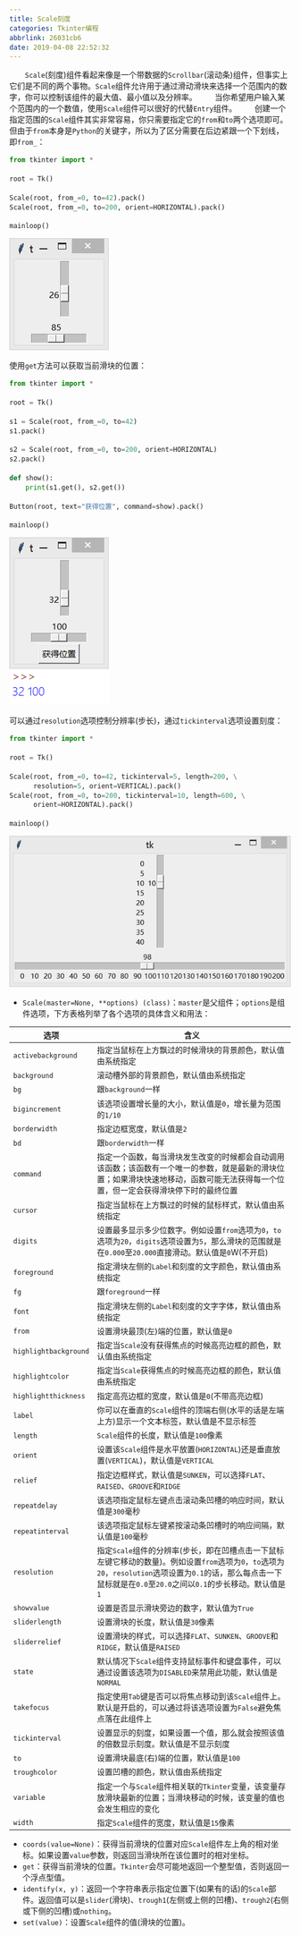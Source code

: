 ```yaml
---
title: Scale刻度
categories: Tkinter编程
abbrlink: 26031cb6
date: 2019-04-08 22:52:32
---
```

&emsp;&emsp;`Scale`(刻度)组件看起来像是一个带数据的`Scrollbar`(滚动条)组件，但事实上它们是不同的两个事物。`Scale`组件允许用于通过滑动滑块来选择一个范围内的数字，你可以控制该组件的最大值、最小值以及分辨率。<!--more-->
&emsp;&emsp;当你希望用户输入某个范围内的一个数值，使用`Scale`组件可以很好的代替`Entry`组件。
&emsp;&emsp;创建一个指定范围的`Scale`组件其实非常容易，你只需要指定它的`from`和`to`两个选项即可。但由于`from`本身是`Python`的关键字，所以为了区分需要在后边紧跟一个下划线，即`from_`：

``` python
from tkinter import *
​
root = Tk()
​
Scale(root, from_=0, to=42).pack()
Scale(root, from_=0, to=200, orient=HORIZONTAL).pack()
​
mainloop()
```

<img src="./Scale刻度/1.png">

使用`get`方法可以获取当前滑块的位置：

``` python
from tkinter import *
​
root = Tk()
​
s1 = Scale(root, from_=0, to=42)
s1.pack()
​
s2 = Scale(root, from_=0, to=200, orient=HORIZONTAL)
s2.pack()
​
def show():
    print(s1.get(), s2.get())
​
Button(root, text="获得位置", command=show).pack()
​
mainloop()
```

<img src="./Scale刻度/2.png">

可以通过`resolution`选项控制分辨率(步长)，通过`tickinterval`选项设置刻度：

``` python
from tkinter import *
​
root = Tk()
​
Scale(root, from_=0, to=42, tickinterval=5, length=200, \
      resolution=5, orient=VERTICAL).pack()
Scale(root, from_=0, to=200, tickinterval=10, length=600, \
      orient=HORIZONTAL).pack()
​
mainloop()
```

<img src="./Scale刻度/3.png" height="270" width="520">

- `Scale(master=None, **options) (class)`：`master`是父组件；`options`是组件选项，下方表格列举了各个选项的具体含义和用法：

选项                  | 含义
----------------------|----
`activebackground`    | 指定当鼠标在上方飘过的时候滑块的背景颜色，默认值由系统指定
`background`          | 滚动槽外部的背景颜色，默认值由系统指定
`bg`                  | 跟`background`一样
`bigincrement`        | 该选项设置增长量的大小，默认值是`0`，增长量为范围的`1/10`
`borderwidth`         | 指定边框宽度，默认值是`2`
`bd`                  | 跟`borderwidth`一样
`command`             | 指定一个函数，每当滑块发生改变的时候都会自动调用该函数；该函数有一个唯一的参数，就是最新的滑块位置；如果滑块快速地移动，函数可能无法获得每一个位置，但一定会获得滑块停下时的最终位置
`cursor`              | 指定当鼠标在上方飘过的时候的鼠标样式，默认值由系统指定
`digits`              | 设置最多显示多少位数字。例如设置`from`选项为`0`，`to`选项为`20`，`digits`选项设置为`5`，那么滑块的范围就是在`0.000`至`20.000`直接滑动。默认值是`0`W(不开启)
`foreground`          | 指定滑块左侧的`Label`和刻度的文字颜色，默认值由系统指定
`fg`                  | 跟`foreground`一样
`font`                | 指定滑块左侧的`Label`和刻度的文字字体，默认值由系统指定
`from`                | 设置滑块最顶(左)端的位置，默认值是`0`
`highlightbackground` | 指定当`Scale`没有获得焦点的时候高亮边框的颜色，默认值由系统指定
`highlightcolor`      | 指定当`Scale`获得焦点的时候高亮边框的颜色，默认值由系统指定
`highlightthickness`  | 指定高亮边框的宽度，默认值是`0`(不带高亮边框)
`label`               | 你可以在垂直的`Scale`组件的顶端右侧(水平的话是左端上方)显示一个文本标签，默认值是不显示标签
`length`              | `Scale`组件的长度，默认值是`100`像素
`orient`              | 设置该`Scale`组件是水平放置(`HORIZONTAL`)还是垂直放置(`VERTICAL`)，默认值是`VERTICAL`
`relief`              | 指定边框样式，默认值是`SUNKEN`，可以选择`FLAT`、`RAISED`、`GROOVE`和`RIDGE`
`repeatdelay`         | 该选项指定鼠标左键点击滚动条凹槽的响应时间，默认值是`300`毫秒
`repeatinterval`      | 该选项指定鼠标左键紧按滚动条凹槽时的响应间隔，默认值是`100`毫秒
`resolution`          | 指定`Scale`组件的分辨率(步长，即在凹槽点击一下鼠标左键它移动的数量)。例如设置`from`选项为`0`，`to`选项为`20`，`resolution`选项设置为`0.1`的话，那么每点击一下鼠标就是在`0.0`至`20.0`之间以`0.1`的步长移动。默认值是`1`
`showvalue`           | 设置是否显示滑块旁边的数字，默认值为`True`
`sliderlength`        | 设置滑块的长度，默认值是`30`像素
`sliderrelief`        | 设置滑块的样式，可以选择`FLAT`、`SUNKEN`、`GROOVE`和`RIDGE`，默认值是`RAISED`
`state`               | 默认情况下`Scale`组件支持鼠标事件和键盘事件，可以通过设置该选项为`DISABLED`来禁用此功能，默认值是`NORMAL`
`takefocus`           | 指定使用`Tab`键是否可以将焦点移动到该`Scale`组件上。默认是开启的，可以通过将该选项设置为`False`避免焦点落在此组件上
`tickinterval`        | 设置显示的刻度，如果设置一个值，那么就会按照该值的倍数显示刻度。默认值是不显示刻度
`to`                  | 设置滑块最底(右)端的位置，默认值是`100`
`troughcolor`         | 设置凹槽的颜色，默认值由系统指定
`variable`            | 指定一个与`Scale`组件相关联的`Tkinter`变量，该变量存放滑块最新的位置；当滑块移动的时候，该变量的值也会发生相应的变化
`width`               | 指定`Scale`组件的宽度，默认值是`15`像素

- `coords(value=None)`：获得当前滑块的位置对应`Scale`组件左上角的相对坐标。如果设置`value`参数，则返回当滑块所在该位置时的相对坐标。
- `get`：获得当前滑块的位置。`Tkinter`会尽可能地返回一个整型值，否则返回一个浮点型值。
- `identify(x, y)`：返回一个字符串表示指定位置下(如果有的话)的`Scale`部件。返回值可以是`slider`(滑块)、`trough1`(左侧或上侧的凹槽)、`trough2`(右侧或下侧的凹槽)或`nothing`。
- `set(value)`：设置`Scale`组件的值(滑块的位置)。